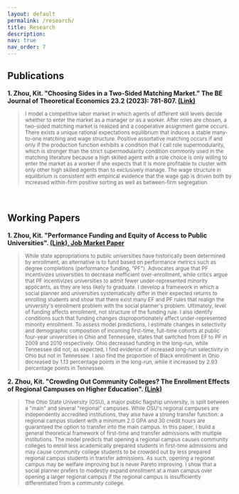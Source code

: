 ```yaml
---
layout: default
permalink: /research/
title: Research
description: 
nav: true
nav_order: 7
---
```


## Publications

**1\. Zhou, Kit. "Choosing Sides in a Two-Sided Matching Market." The BE Journal of Theoretical Economics 23.2 (2023): 781-807. [(Link)](https://doi.org/10.1515/bejte-2022-0126)**

> <Small>I model a competitive labor market in which agents of different skill levels decide whether to enter the market as a manager or as a worker. After roles are chosen, a two-sided matching market is realized and a cooperative assignment game occurs. There exists a unique rational expectations equilibrium that induces a stable many-to-one matching and wage structure. Positive assortative matching occurs if and only if the production function exhibits a condition that I call role supermodularity, which is stronger than the strict supermodularity condition commonly used in the matching literature because a high skilled agent with a role choice is only willing to enter the market as a worker if she expects that it is more profitable to cluster with only other high skilled agents than to exclusively manage. The wage structure in equilibrium is consistent with empirical evidence that the wage gap is driven both by increased within-firm positive sorting as well as between-firm segregation.</small>

<br>

## Working Papers

**1\. Zhou, Kit.  "Performance Funding and Equity of Access to Public Universities". [(Link), Job Market Paper]()**

> <small> While state appropriations to public universities have historically been determined by enrollment, an alternative is to fund based on performance metrics such as degree completions (performance funding, "PF"). Advocates argue that PF incentivizes universities to decrease inefficient over-enrollment, while critics argue that PF incentivizes universities to admit fewer under-represented minority applicants, as they are less likely to graduate. I develop a framework in which a social planner and universities systematically differ in their expected returns to enrolling students and show that there exist many EF and PF rules that realign the university's enrollment problem with the social planner's problem. Ultimately, level of funding affects enrollment, not structure of the funding rule. I also identify conditions such that funding changes disproportionately affect under-represented minority enrollment. To assess model predictions, I estimate changes in selectivity and demographic composition of incoming first-time, full-time cohorts at public four-year universities in Ohio and Tennessee, states that switched from EF to PF in 2009 and 2010 respectively. Ohio decreased funding in the long-run, while Tennessee did not; as expected, I find evidence of increased long-run selectivity in Ohio but not in Tennessee. I also find the proportion of Black enrollment in Ohio decreased by 1.13 percentage points in the long-run, while it increased by 2.93 percentage points in Tennessee.</small>

**2\. Zhou, Kit. "Crowding Out Community Colleges? The Enrollment Effects of Regional Campuses on Higher Education". [(Link)](Regional_Campuses_8.27.pdf)**

> <small>The Ohio State University (OSU), a major public flagship university, is split between a "main" and several "regional" campuses. While OSU's regional campuses are independently accredited institutions, they also have a strong transfer function: a regional campus student with a minimum 2.0 GPA and 30 credit hours are guaranteed the option to transfer into the main campus. In this paper, I build a general theoretical framework of first-time and transfer admissions with multiple institutions. The model predicts that opening a regional campus causes community colleges to enroll less academically prepared students in first-time admissions and may cause community college students to be crowded out by less prepared regional campus students in transfer admissions. As such, opening a regional campus may be welfare improving but is never Pareto improving. I show that a social planner prefers to modestly expand enrollment at a main campus over opening a larger regional campus if the regional campus is insufficiently differentiated from a community college.</small>



